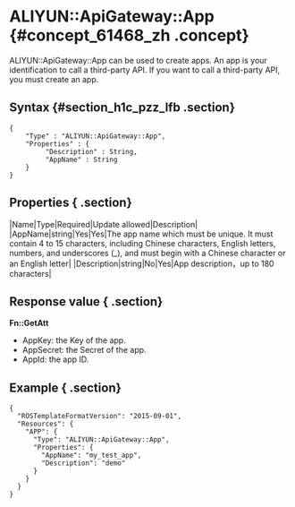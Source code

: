 # ALIYUN::ApiGateway::App {#concept_61468_zh .concept}

ALIYUN::ApiGateway::App can be used to create apps. An app is your identification to call a third-party API. If you want to call a third-party API, you must create an app.

## Syntax {#section_h1c_pzz_lfb .section}

```language-json
{
    "Type" : "ALIYUN::ApiGateway::App",
    "Properties" : {
         "Description" : String,
         "AppName" : String
    }
}

```

## Properties { .section}

|Name|Type|Required|Update allowed|Description|
|AppName|string|Yes|Yes|The app name which must be unique. It must contain 4 to 15 characters, including Chinese characters, English letters, numbers, and underscores \(\_\), and must begin with a Chinese character or an English letter|
|Description|string|No|Yes|App description，up to 180 characters|

## Response value { .section}

**Fn::GetAtt**

-   AppKey: the Key of the app.
-   AppSecret: the Secret of the app.
-   AppId: the app ID.

## Example { .section}

```language-json
{
  "ROSTemplateFormatVersion": "2015-09-01",
  "Resources": {
    "APP": {
      "Type": "ALIYUN::ApiGateway::App",
      "Properties": {
        "AppName": "my_test_app",
        "Description": "demo"
      }
    }
  }
}

```

